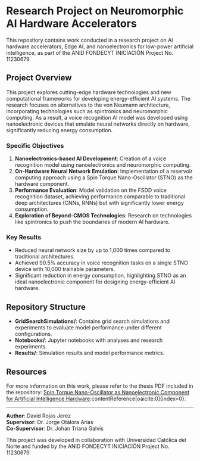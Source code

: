 # Research Project on Neuromorphic AI Hardware Accelerators

This repository contains work conducted in a research project on AI hardware accelerators, Edge AI, and nanoelectronics for low-power artificial intelligence, as part of the ANID FONDECYT INICIACIÓN Project No. 11230679.

## Project Overview

This project explores cutting-edge hardware technologies and new computational frameworks for developing energy-efficient AI systems. The research focuses on alternatives to the von Neumann architecture, incorporating technologies such as spintronics and neuromorphic computing. As a result, a voice recognition AI model was developed using nanoelectronic devices that emulate neural networks directly on hardware, significantly reducing energy consumption.

### Specific Objectives

1. **Nanoelectronics-based AI Development**: Creation of a voice recognition model using nanoelectronics and neuromorphic computing.
2. **On-Hardware Neural Network Emulation**: Implementation of a reservoir computing approach using a Spin Torque Nano-Oscillator (STNO) as the hardware component.
3. **Performance Evaluation**: Model validation on the FSDD voice recognition dataset, achieving performance comparable to traditional deep architectures (CNNs, RNNs) but with significantly lower energy consumption.
4. **Exploration of Beyond-CMOS Technologies**: Research on technologies like spintronics to push the boundaries of modern AI hardware.

### Key Results

- Reduced neural network size by up to 1,000 times compared to traditional architectures.
- Achieved 90.5% accuracy in voice recognition tasks on a single STNO device with 10,000 trainable parameters.
- Significant reduction in energy consumption, highlighting STNO as an ideal nanoelectronic component for designing energy-efficient AI hardware.

## Repository Structure

- **GridSearchSimulations/**: Contains grid search simulations and experiments to evaluate model performance under different configurations.
- **Notebooks/**: Jupyter notebooks with analyses and research experiments.
- **Results/**: Simulation results and model performance metrics.

## Resources

For more information on this work, please refer to the thesis PDF included in the repository: [Spin Torque Nano-Oscillator as Nanoelectronic Component for Artificial Intelligence Hardware](Tesis%20Corregida%20(1).pdf)&#8203;:contentReference[oaicite:0]{index=0}.

---

**Author**: David Rojas Jerez  
**Supervisor**: Dr. Jorge Otálora Arias  
**Co-Supervisor**: Dr. Johan Triana Galvis  

This project was developed in collaboration with Universidad Católica del Norte and funded by the ANID FONDECYT INICIACIÓN Project No. 11230679.
